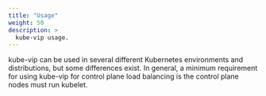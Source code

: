```yaml
---
title: "Usage"
weight: 50
description: >
  kube-vip usage.
---
```


kube-vip can be used in several different Kubernetes environments and distributions, but some differences exist. In general, a minimum requirement for using kube-vip for control plane load balancing is the control plane nodes must run kubelet.